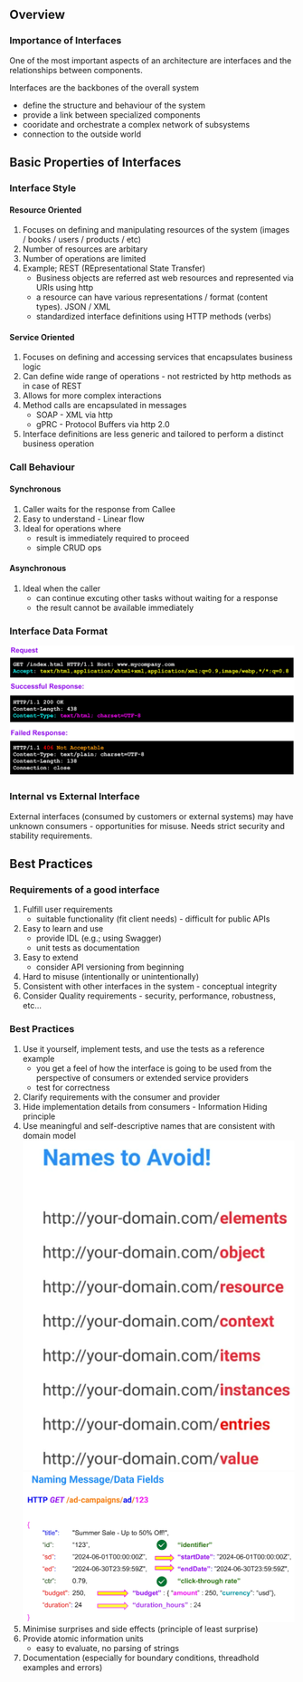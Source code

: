 ## Overview
### Importance of Interfaces
One of the most important aspects of an architecture are interfaces and the relationships between components.

Interfaces are the backbones of the overall system
- define the structure and behaviour of the system
- provide a link between specialized components
- cooridate and orchestrate a complex network of subsystems
- connection to the outside world

## Basic Properties of Interfaces
### Interface Style
#### Resource Oriented
1. Focuses on defining and manipulating resources of the system (images / books / users / products / etc)
2. Number of resources are arbitary
3. Number of operations are limited
4. Example; REST (REpresentational State Transfer)
   - Business objects are referred ast web resources and represented via URIs using http
   - a resource can have various representations / format (content types). JSON / XML
   - standardized interface definitions using HTTP methods (verbs)
#### Service Oriented
1. Focuses on defining and accessing services that encapsulates business logic
2. Can define wide range of operations - not restricted by http methods as in case of REST
3. Allows for more complex interactions
4. Method calls are encapsulated in messages
   - SOAP - XML via http
   - gPRC - Protocol Buffers via http 2.0
5. Interface definitions are less generic and tailored to perform a distinct business operation

### Call Behaviour
#### Synchronous
1. Caller waits for the response from Callee
2. Easy to understand - Linear flow
3. Ideal for operations where
   - result is immediately required to proceed
   - simple CRUD ops

#### Asynchronous
1. Ideal when the caller
   - can continue excuting other tasks without waiting for a response
   - the result cannot be available immediately
  
### Interface Data Format
![Content Type!](/contenttype.png)

### Internal vs External Interface
External interfaces (consumed by customers or external systems) may have unknown consumers - opportunities for misuse. Needs strict security and stability requirements.

## Best Practices
### Requirements of a good interface
1. Fulfill user requirements
   - suitable functionality (fit client needs) - difficult for public APIs
2. Easy to learn and use
   - provide IDL (e.g.; using Swagger)
   - unit tests as documentation
3. Easy to extend
   - consider API versioning from beginning
4. Hard to misuse (intentionally or unintentionally)
5. Consistent with other interfaces in the system - conceptual integrity
6. Consider Quality requirements - security, performance, robustness, etc...

### Best Practices
1. Use it yourself, implement tests, and use the tests as a reference example
   - you get a feel of how the interface is going to be used from the perspective of consumers or extended service providers
   - test for correctness
2. Clarify requirements with the consumer and provider
3. Hide implementation details from consumers - Information Hiding principle
4. Use meaningful and self-descriptive names that are consistent with domain model
   ![Interfaces!](/names_to_avoid.png)
   ![Naming Fields!](/field_names.png)
5. Minimise surprises and side effects (principle of least surprise)
6. Provide atomic information units
   - easy to evaluate, no parsing of strings
7. Documentation (especially for boundary conditions, threadhold examples and errors)
